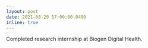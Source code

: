 ```yaml
---
layout: post
date: 2021-08-20 17:00:00-0400
inline: true
---
```


Completed research internship at Biogen Digital Health.

